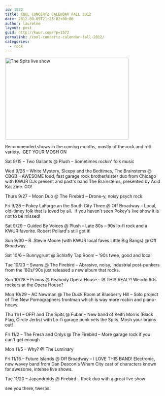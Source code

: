 ```yaml
---
id: 1572
title: COOL CONCERTZ CALENDAR FALL 2012
date: 2012-09-09T21:25:02+00:00
author: laurelmo
layout: post
guid: http://kwur.com/?p=1572
permalink: /cool-concertz-calendar-fall-2012/
categories:
  - rock
---
```

<div class="pf-content">
  <p>
    <img alt="The Spits live show" height="266" src="http://2.bp.blogspot.com/_19s1ERO2rwU/S3BV6mrRpvI/AAAAAAAAAhM/SLi9zthp0nQ/s400/The%2BSpits%2Bspits.jpg" title="The Spits" width="400" />
  </p>
  
  <p>
    Recommended shows in the coming months, mostly of the rock and roll variety. &nbsp;GET YOUR MOSH ON
  </p>
  
  <p>
    Sat 9/15 &#8211; Two Gallants @ Plush &#8211; Sometimes rockin' folk music
  </p>
  
  <p>
    Wed 9/26 &#8211; White Mystery, Sleepy and the Bedtimes, The Brainstems @ CBGB &#8211; AWESOME loud, fast garage rock brother/sister duo from Chicago with KWUR DJs present and past's band The Brainstems, presented by Acid Kat Zine. GO!
  </p>
  
  <p>
    Thurs 9/27 &#8211; Moon Duo @ The Firebird &#8211; Drone-y, noisy psych rock&nbsp;
  </p>
  
  <p>
    Fri 9/28 &#8211; Pokey LaFarge an the South City Three @ Off Broadway &#8211; Local, old-timey folk that is loved by all. &nbsp;If you haven't seen Pokey's live show it is not to be missed!
  </p>
  
  <p>
    Sat 9/29 &#8211; Guided By Voices @ Plush &#8211; Late 80s &#8211; 90s lo-fi rock and a KWUR favorite.&nbsp;Robert Pollard's still got it!&nbsp;
  </p>
  
  <p>
    Sun 9/30 &#8211; R. Stevie Moore (with KWUR local faves Little Big Bangs) @ Off Broadway
  </p>
  
  <p>
    Sat 10/6 &#8211; Bunnygrunt @ Schlafly Tap Room &#8211; '90s twee, good and local
  </p>
  
  <p>
    Tue 10/23 &#8211; Swans @ The Firebird &#8211; Abrasive, noisy, industrial post-punkers from the '80s/'90s just released a new album that rocks.
  </p>
  
  <p>
    Sun 10/28 &#8211; Primus @ Peabody Opera House &#8211; IS THIS REAL?! Weirdo 80s rockers at the Opera House?&nbsp;
  </p>
  
  <p>
    Mon 10/29 &#8211; AC Newman @ The Duck Room at Blueberry Hill &#8211; Solo project of The New Pornographers frontman which is way more rockin and piano-heavy.
  </p>
  
  <p>
    Thu 11/1 &#8211; OFF! and The Spits @ Fubar &#8211; New band of Keith Morris (Black Flag, Circle Jerks) with Lo-fi garage punk vets the Spits. Mosh your brains out!
  </p>
  
  <p>
    Fri 11/2 &#8211; The Fresh and Onlys @ The Firebird &#8211; More garage rock if you can't get enough
  </p>
  
  <p>
    Mon 11/5 &#8211; Why? @ The Luminary
  </p>
  
  <p>
    Fri 11/16 &#8211; Future Islands @ Off Broadway &#8211; I LOVE THIS BAND! Electronic, new wavey band from Dan Deacon's Wham City cast of characters known for awesome, intense live shows.&nbsp;
  </p>
  
  <p>
    Tue 11/20 &#8211; Japandroids @ Firebird &#8211; Rock duo with a great live show
  </p>
  
  <p>
    see you there, twerps.
  </p>
  
  <p>
    &nbsp;
  </p>
  
  <p>
    &nbsp;
  </p>
</div>